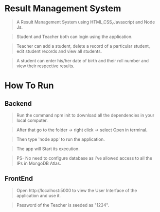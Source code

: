 # Result Management System

>A Result Management System using HTML,CSS,Javascript and Node Js.

>Student and Teacher both can login using the application.

>Teacher can add a student, delete a record of a particular student, edit student records and view all students.

>A student can enter his/her date of birth and their roll number and view their respective results.

# How To Run 
## Backend 

> Run the command npm init to download all the dependencies in your local computer.

>After that go to the folder -> right click -> select Open in terminal.

> Then type 'node app' to run the application.

>The app will Start its execution.

> PS- No need to configure database as i've allowed access to all the IPs in MongoDB Atlas.

## FrontEnd 
> Open http://localhost:5000 to view the User Interface of the application and use it.

>Password of the Teacher is seeded as "1234".
